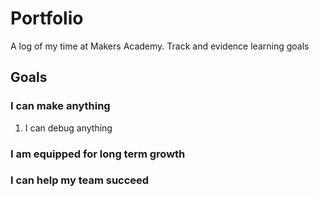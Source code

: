 # Portfolio
A log of my time at Makers Academy. Track and evidence learning goals

## Goals

### I can make anything
1. I can debug anything
### I am equipped for long term growth
### I can help my team succeed

